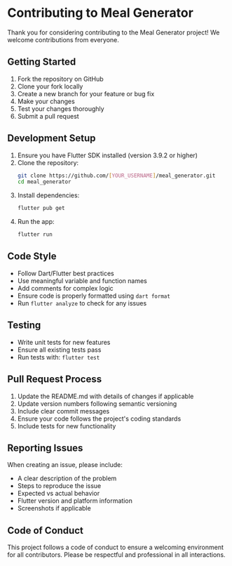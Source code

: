 # Contributing to Meal Generator

Thank you for considering contributing to the Meal Generator project! We welcome contributions from everyone.

## Getting Started

1. Fork the repository on GitHub
2. Clone your fork locally
3. Create a new branch for your feature or bug fix
4. Make your changes
5. Test your changes thoroughly
6. Submit a pull request

## Development Setup

1. Ensure you have Flutter SDK installed (version 3.9.2 or higher)
2. Clone the repository:
   ```bash
   git clone https://github.com/[YOUR_USERNAME]/meal_generator.git
   cd meal_generator
   ```
3. Install dependencies:
   ```bash
   flutter pub get
   ```
4. Run the app:
   ```bash
   flutter run
   ```

## Code Style

- Follow Dart/Flutter best practices
- Use meaningful variable and function names
- Add comments for complex logic
- Ensure code is properly formatted using `dart format`
- Run `flutter analyze` to check for any issues

## Testing

- Write unit tests for new features
- Ensure all existing tests pass
- Run tests with: `flutter test`

## Pull Request Process

1. Update the README.md with details of changes if applicable
2. Update version numbers following semantic versioning
3. Include clear commit messages
4. Ensure your code follows the project's coding standards
5. Include tests for new functionality

## Reporting Issues

When creating an issue, please include:
- A clear description of the problem
- Steps to reproduce the issue
- Expected vs actual behavior
- Flutter version and platform information
- Screenshots if applicable

## Code of Conduct

This project follows a code of conduct to ensure a welcoming environment for all contributors. Please be respectful and professional in all interactions.